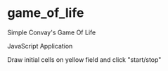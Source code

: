 # game_of_life
Simple Convay's Game Of Life

JavaScript Application

Draw initial cells on yellow field and click "start/stop"
